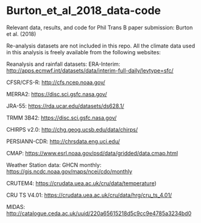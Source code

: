 # Burton_et_al_2018_data-code
Relevant data, results, and code for Phil Trans B paper submission: Burton et al. (2018)

Re-analysis datasets are not included in this repo. All the climate data used in this analysis is freely available
from the following websites:

Reanalysis and rainfall datasets:
ERA-Interim:  http://apps.ecmwf.int/datasets/data/interim-full-daily/levtype=sfc/

CFSR/CFS-R: http://cfs.ncep.noaa.gov/

MERRA2: https://disc.sci.gsfc.nasa.gov/

JRA-55: https://rda.ucar.edu/datasets/ds628.1/

TRMM 3B42: https://disc.sci.gsfc.nasa.gov/

CHIRPS v2.0: http://chg.geog.ucsb.edu/data/chirps/

PERSIANN-CDR: http://chrsdata.eng.uci.edu/

CMAP: https://www.esrl.noaa.gov/psd/data/gridded/data.cmap.html


Weather Station data:
GHCN monthly: https://gis.ncdc.noaa.gov/maps/ncei/cdo/monthly

CRUTEM4: https://crudata.uea.ac.uk/cru/data/temperature)

CRU TS V4.01: https://crudata.uea.ac.uk/cru/data/hrg/cru_ts_4.01/

MIDAS: http://catalogue.ceda.ac.uk/uuid/220a65615218d5c9cc9e4785a3234bd0


